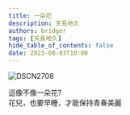```yaml
---
title: 一朵花
description: 天長地久
authors: bridger
tags: [天長地久]
hide_table_of_contents: false
date: 2023-08-03T10:00
---
```


![DSCN2708](https://e.brid.pw/i/2023/08/03/o37ppu.webp)


<!-- truncate -->
這像不像一朵花?  
花兒，也要早睡，才能保持青春美麗  